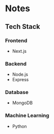 # Notes

## Tech Stack

### Frontend

- Next.js

### Backend

- Node.js
- Express

### Database

- MongoDB

### Machine Learning

- Python

